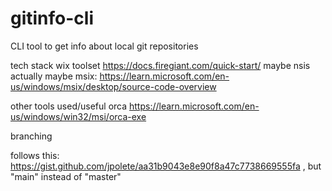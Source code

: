 # gitinfo-cli
CLI tool to get info about local git repositories

tech stack
wix toolset	https://docs.firegiant.com/quick-start/
maybe nsis
actually maybe msix: https://learn.microsoft.com/en-us/windows/msix/desktop/source-code-overview

other tools used/useful
orca    https://learn.microsoft.com/en-us/windows/win32/msi/orca-exe

branching

follows this:  https://gist.github.com/jpolete/aa31b9043e8e90f8a47c7738669555fa
		, but "main" instead of "master"


